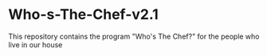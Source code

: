# Who-s-The-Chef-v2.1
This repository contains the program "Who's The Chef?" for the people who live in our house
